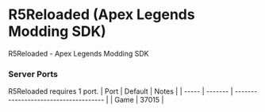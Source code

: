 # R5Reloaded (Apex Legends Modding SDK)
R5Reloaded - Apex Legends Modding SDK
### Server Ports
R5Reloaded requires 1 port.
| Port  | Default | Notes                                 |
| ----- | ------- | ------------------------------------- |
| Game  | 37015   |